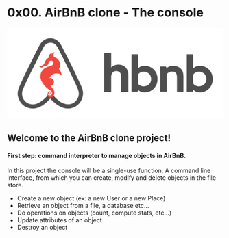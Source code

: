 # 0x00. AirBnB clone - The console

![img](img/hbnb.png)

## Welcome to the AirBnB clone project!

#### First step: command interpreter to manage objects in AirBnB.

In this project the console will be a single-use function. A command line interface, from which you can create, modify and delete objects in the file store.

- Create a new object (ex: a new User or a new Place)
- Retrieve an object from a file, a database etc…
- Do operations on objects (count, compute stats, etc…)
- Update attributes of an object
- Destroy an object

